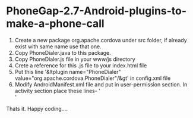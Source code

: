 PhoneGap-2.7-Android-plugins-to-make-a-phone-call
==================================================

1. Create a new package org.apache.cordova under src folder, if already exist with same name use that one.
2. Copy PhoneDialer.java to this package.
3. Copy PhoneDialer.js file in your www/js directory
4. Crete a reference for this .js file to your index.html file
5. Put this line '&ltplugin name="PhoneDialer" value="org.apache.cordova.PhoneDialer"/&gt' in config.xml file
6. Modify AndroidManifest.xml file and put <uses-permission android:name="android.permission.CALL_PHONE" /> in 
user-permission section. In activity section place these lines- 
'<intent-filter>
      <action android:name="android.intent.action.CALL" />	             	             		        		        
		  <data android:scheme="tel" />
</intent-filter>'


Thats it. Happy coding....
